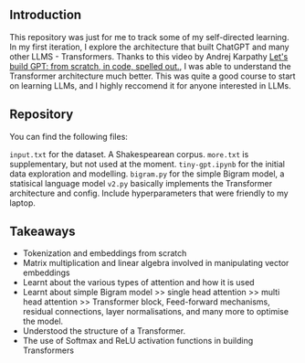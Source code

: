 ## Introduction

This repository was just for me to track some of my self-directed learning. In my first iteration, I explore the architecture that built ChatGPT and many other LLMS - Transformers. Thanks to this video by Andrej Karpathy [Let's build GPT: from scratch, in code, spelled out.](https://www.youtube.com/watch?v=kCc8FmEb1nY), I was able to understand the Transformer architecture much better. This was quite a good course to start on learning LLMs, and I highly reccomend it for anyone interested in LLMs.


## Repository

You can find the following files:

`input.txt` for the dataset. A Shakespearean corpus. `more.txt` is supplementary, but not used at the moment.
`tiny-gpt.ipynb` for the initial data exploration and modelling. 
`bigram.py` for the simple Bigram model, a statisical language model
`v2.py` basically implements the Transformer architecture and config. Include hyperparameters that were friendly to my laptop.

## Takeaways

- Tokenization and embeddings from scratch
- Matrix multiplication and linear algebra involved in manipulating vector embeddings
- Learnt about the various types of attention and how it is used
- Learnt about simple Bigram model >> single head attention >> multi head attention >> Transformer block, Feed-forward mechanisms, residual connections, layer normalisations, and many more to optimise the model.
- Understood the structure of a Transformer.
- The use of Softmax and ReLU activation functions in building Transformers